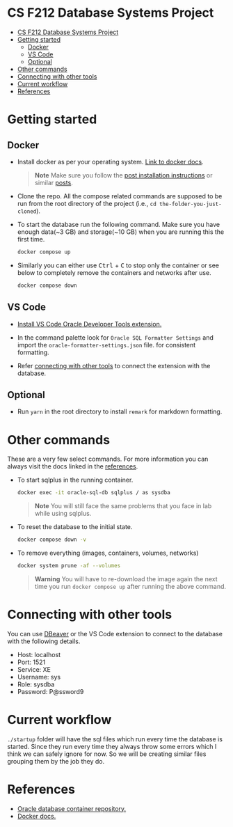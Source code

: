 # CS F212 Database Systems Project

*   [CS F212 Database Systems Project](#cs-f212-database-systems-project)
*   [Getting started](#getting-started)
    *   [Docker](#docker)
    *   [VS Code](#vs-code)
    *   [Optional](#optional)
*   [Other commands](#other-commands)
*   [Connecting with other tools](#connecting-with-other-tools)
*   [Current workflow](#current-workflow)
*   [References](#references)

# Getting started

## Docker

*   Install docker as per your operating system. [Link to docker docs](https://docs.docker.com/engine/install/ubuntu/#installation-methods).

    > **Note**
    > Make sure you follow the [post installation instructions](https://docs.docker.com/engine/install/linux-postinstall/) or similar [posts](https://www.digitalocean.com/community/questions/how-to-fix-docker-got-permission-denied-while-trying-to-connect-to-the-docker-daemon-socket).

*   Clone the repo. All the compose related commands are supposed to be run from the root directory of the project (i.e., `cd the-folder-you-just-cloned`).

*   To start the database run the following command. Make sure you have enough data(~3 GB) and storage(~10 GB) when you are running this the first time.

    ```bash
    docker compose up
    ```

*   Similarly you can either use <kbd>Ctrl</kbd> + <kbd>C</kbd> to stop only the container or see below to completely remove the containers and networks after use.

    ```bash
    docker compose down
    ```

## VS Code

*   [Install VS Code Oracle Developer Tools extension.](https://marketplace.visualstudio.com/items?itemName=Oracle.oracledevtools)

*   In the command palette look for `Oracle SQL Formatter Settings` and import the `oracle-formatter-settings.json` file. for consistent formatting.

*   Refer  [connecting with other tools](#connecting-with-other-tools) to connect the extension with the database.

## Optional

*   Run `yarn` in the root directory to install `remark` for markdown formatting.

# Other commands

These are a very few select commands. For more information you can always visit the docs linked in the [references](#references).

*   To start sqlplus in the running container.

    ```bash
    docker exec -it oracle-sql-db sqlplus / as sysdba
    ```

    > **Note**
    > You will still face the same problems that you face in lab while using sqlplus.

*   To reset the database to the initial state.

    ```bash
    docker compose down -v
    ```

*   To remove everything (images, containers, volumes, networks)

    ```bash
    docker system prune -af --volumes
    ```

    > **Warning**
    > You will have to re-download the image again the next time you run `docker compose up` after running the above command.

# Connecting with other tools

You can use [DBeaver](https://dbeaver.io/download/) or the VS Code extension to connect to the database with the following details.

*   Host: localhost
*   Port: 1521
*   Service: XE
*   Username: sys
*   Role: sysdba
*   Password: P@ssword9

# Current workflow

`./startup` folder will have the sql files which run every time the database is started. Since they run every time they always throw some errors which I think we can safely ignore for now. So we will be creating similar files grouping them by the job they do.

# References

*   [Oracle database container repository.](https://container-registry.oracle.com/ords/f?p=113:4:5505774220922:::4:P4_REPOSITORY,AI_REPOSITORY,AI_REPOSITORY_NAME,P4_REPOSITORY_NAME,P4_EULA_ID,P4_BUSINESS_AREA_ID:803,803,Oracle%20Database%20Express%20Edition,Oracle%20Database%20Express%20Edition,1,0\&cs=3ovGLBhIPtwiUSX6-52Lmzy52i5dPCeiH1H6Imux_1gaEMSsq5Dokm-R-CcPzzUfJ8PvVl0xIyXDv8emwFyuBwA)
*   [Docker docs.](https://docs.docker.com/get-started/overview/)
